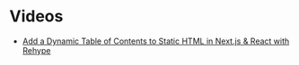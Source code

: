 # Videos

- [Add a Dynamic Table of Contents to Static HTML in Next.js & React with Rehype](https://www.youtube.com/watch?v=LFNMs8iEgXM&ab_channel=ColbyFayock)
